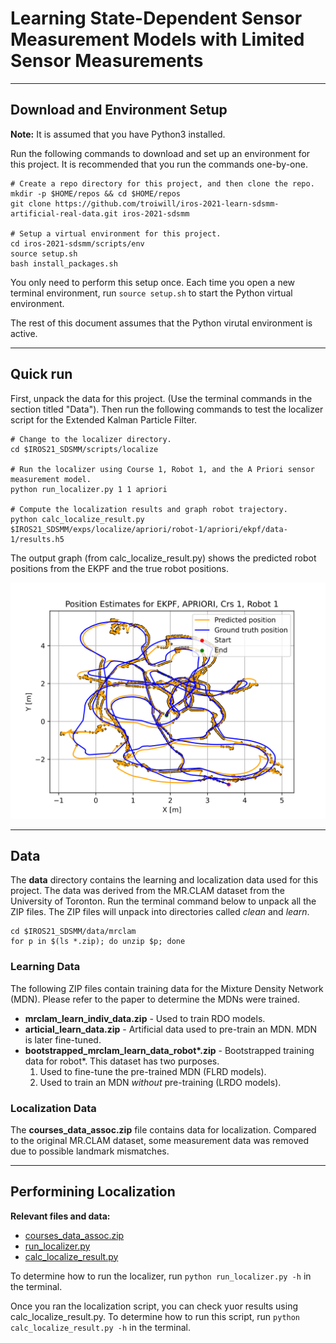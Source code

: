 # Learning State-Dependent Sensor Measurement Models with Limited Sensor Measurements

----
## Download and Environment Setup

__Note:__ It is assumed that you have Python3 installed.

Run the following commands to download and set up an environment for this project. It is recommended that you run the commands one-by-one.
```
# Create a repo directory for this project, and then clone the repo.
mkdir -p $HOME/repos && cd $HOME/repos
git clone https://github.com/troiwill/iros-2021-learn-sdsmm-artificial-real-data.git iros-2021-sdsmm

# Setup a virtual environment for this project.
cd iros-2021-sdsmm/scripts/env
source setup.sh
bash install_packages.sh
```
You only need to perform this setup once. Each time you open a new terminal environment, run ```source setup.sh``` to start the Python virtual environment.

The rest of this document assumes that the Python virutal environment is active.

------------
## Quick run

First, unpack the data for this project. (Use the terminal commands in the section titled "Data"). Then run the following commands to test the localizer script for the Extended Kalman Particle Filter.

```
# Change to the localizer directory.
cd $IROS21_SDSMM/scripts/localize

# Run the localizer using Course 1, Robot 1, and the A Priori sensor measurement model.
python run_localizer.py 1 1 apriori

# Compute the localization results and graph robot trajectory.
python calc_localize_result.py $IROS21_SDSMM/exps/localize/apriori/robot-1/apriori/ekpf/data-1/results.h5
```

The output graph (from calc_localize_result.py) shows the predicted robot positions from the EKPF and the true robot positions.

![Predicted trajectory for Robot 1 on Course 1](/docs/figures/position_graph_crs1_robot1_apriori_ekpf.svg)

-------
## Data

The **data** directory contains the learning and localization data used for this project. The data was derived from the MR.CLAM dataset from the University of Toronton. Run the terminal command below to unpack all the ZIP files. The ZIP files will unpack into directories called *clean* and *learn*.

```
cd $IROS21_SDSMM/data/mrclam
for p in $(ls *.zip); do unzip $p; done
```

### Learning Data
The following ZIP files contain training data for the Mixture Density Network (MDN). Please refer to the paper to determine the MDNs were trained.

* **mrclam_learn_indiv_data.zip** - Used to train RDO models.
* **articial_learn_data.zip** - Artificial data used to pre-train an MDN. MDN is later fine-tuned.
* __bootstrapped_mrclam_learn_data_robot*.zip__ - Bootstrapped training data for robot*. This dataset has two purposes.
    1. Used to fine-tune the pre-trained MDN (FLRD models).
    2. Used to train an MDN *without* pre-training (LRDO models).


### Localization Data
The **courses_data_assoc.zip** file contains data for localization. Compared to the original MR.CLAM dataset, some measurement data was removed due to possible landmark mismatches.

----------------------------
## Performining Localization

**Relevant files and data:**
- [courses_data_assoc.zip](/data/mrclam/courses_data_assoc.zip)
- [run_localizer.py](/scripts/localize/run_localizer.py)
- [calc_localize_result.py](/scripts/localize/calc_localize_result.py)

To determine how to run the localizer, run ```python run_localizer.py -h``` in the terminal.

Once you ran the localization script, you can check yuor results using calc_localize_result.py. To determine how to run this script, run ```python calc_localize_result.py -h``` in the terminal.